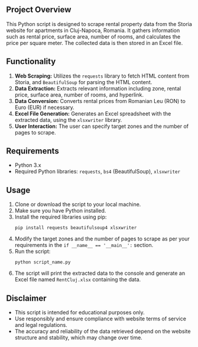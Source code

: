 ## Project Overview
This Python script is designed to scrape rental property data from the Storia website for apartments in Cluj-Napoca, Romania. It gathers information such as rental price, surface area, number of rooms, and calculates the price per square meter. The collected data is then stored in an Excel file.

## Functionality
1. **Web Scraping:** Utilizes the `requests` library to fetch HTML content from Storia, and `BeautifulSoup` for parsing the HTML content.
2. **Data Extraction:** Extracts relevant information including zone, rental price, surface area, number of rooms, and hyperlink.
3. **Data Conversion:** Converts rental prices from Romanian Leu (RON) to Euro (EUR) if necessary.
4. **Excel File Generation:** Generates an Excel spreadsheet with the extracted data, using the `xlsxwriter` library.
5. **User Interaction:** The user can specify target zones and the number of pages to scrape.

## Requirements
- Python 3.x
- Required Python libraries: `requests`, `bs4` (BeautifulSoup), `xlsxwriter`

## Usage
1. Clone or download the script to your local machine.
2. Make sure you have Python installed.
3. Install the required libraries using pip:
    ```
    pip install requests beautifulsoup4 xlsxwriter
    ```
4. Modify the target zones and the number of pages to scrape as per your requirements in the `if __name__ == '__main__':` section.
5. Run the script:
    ```
    python script_name.py
    ```
6. The script will print the extracted data to the console and generate an Excel file named `RentCluj.xlsx` containing the data.

## Disclaimer
- This script is intended for educational purposes only.
- Use responsibly and ensure compliance with website terms of service and legal regulations.
- The accuracy and reliability of the data retrieved depend on the website structure and stability, which may change over time.
